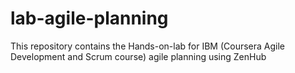 # lab-agile-planning
This repository contains the Hands-on-lab for IBM (Coursera Agile Development and Scrum course) agile planning using ZenHub

